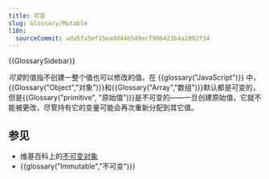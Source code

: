 ```yaml
---
title: 可变
slug: Glossary/Mutable
l10n:
  sourceCommit: ada5fa5ef15eadd44b549ecf906423b4a2092f34
---
```


{{GlossarySidebar}}

*可变*的值指不创建一整个值也可以修改的值。在 {{glossary("JavaScript")}} 中，{{Glossary("Object","对象")}}和{{Glossary("Array","数组")}}默认都是可变的，但是{{Glossary("primitive", "原始值")}}是不可变的——一旦创建原始值，它就不能被更改，尽管持有它的变量可能会再次重新分配到其它值。

## 参见

- 维基百科上的[不可变对象](https://zh.wikipedia.org/wiki/不可變物件)
- {{glossary("Immutable","不可变")}}
